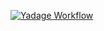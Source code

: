 [![Yadage Workflow](https://img.shields.io/badge/run_yadage-fullchain_pileup-4187AD.svg)](https://recast-control.cern.ch/sandbox?toplevel=from-github%2Fatlasexamples%2Fpileupfull&workflow=workflow.yml&pars=%7B%22nfiles%22%3A+3%2C+%22trfconfigs%22%3A+%7B%22reco%22%3A+%7B%22amitag%22%3A+%22r7772%22%2C+%22rel%22%3A+%22AtlasProd1%2C20.7.5.1.1%22%7D%2C+%22sim%22%3A+%7B%22amitag%22%3A+%22s2586%22%2C+%22rel%22%3A+%22AtlasProduction%2C19.2.3.5%22%7D%7D%7D&outputs=test)
